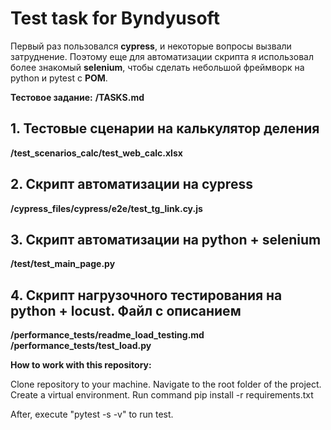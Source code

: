﻿# Test task for Byndyusoft
Первый раз пользовался __cypress__, и некоторые вопросы вызвали затруднение.
Поэтому еще для автоматизации скрипта я использовал более знакомый __selenium__, чтобы сделать небольшой фреймворк на python и pytest с __POM__.

__Тестовое задание:__
__/TASKS.md__ 

## 1. Тестовые сценарии на калькулятор деления
__/test_scenarios_calc/test_web_calc.xlsx__ 

## 2. Скрипт автоматизации на cypress
__/cypress_files/cypress/e2e/test_tg_link.cy.js__ 

## 3. Скрипт автоматизации на python + selenium
__/test/test_main_page.py__

## 4. Скрипт нагрузочного тестирования на python + locust. Файл с описанием
__/performance_tests/readme_load_testing.md__
__/performance_tests/test_load.py__


__How to work with this repository:__


Clone repository to your machine.
Navigate to the root folder of the project.
Create a virtual environment.
Run command pip install -r requirements.txt

After, execute "pytest -s -v" to run test.

